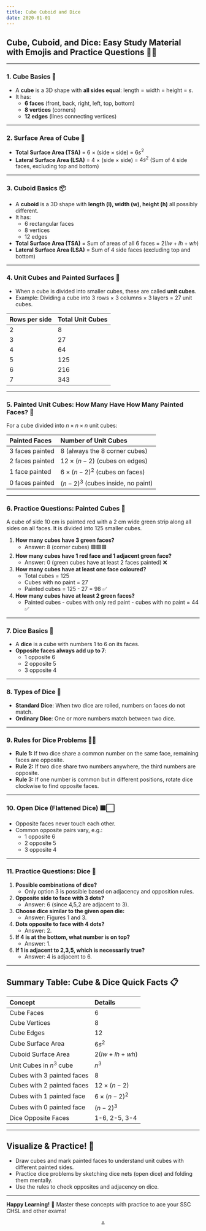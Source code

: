 ```yaml
---
title: Cube Cuboid and Dice
date: 2020-01-01
---
```


## Cube, Cuboid, and Dice: Easy Study Material with Emojis and Practice Questions 🎲📐


---

### **1. Cube Basics** 🧊

- A **cube** is a 3D shape with **all sides equal**: length = width = height = *s*.
- It has:
    - **6 faces** (front, back, right, left, top, bottom)
    - **8 vertices** (corners)
    - **12 edges** (lines connecting vertices)

---

### **2. Surface Area of Cube** 📏

- **Total Surface Area (TSA)** = 6 × (side × side) = $6s^2$
- **Lateral Surface Area (LSA)** = 4 × (side × side) = $4s^2$
(Sum of 4 side faces, excluding top and bottom)

---

### **3. Cuboid Basics** 📦

- A **cuboid** is a 3D shape with **length (l), width (w), height (h)** all possibly different.
- It has:
    - 6 rectangular faces
    - 8 vertices
    - 12 edges
- **Total Surface Area (TSA)** = Sum of areas of all 6 faces = $2(lw + lh + wh)$
- **Lateral Surface Area (LSA)** = Sum of 4 side faces (excluding top and bottom)

---

### **4. Unit Cubes and Painted Surfaces** 🎨

- When a cube is divided into smaller cubes, these are called **unit cubes**.
- Example: Dividing a cube into 3 rows × 3 columns × 3 layers = 27 unit cubes.

| Rows per side | Total Unit Cubes |
| :-- | :-- |
| 2 | 8 |
| 3 | 27 |
| 4 | 64 |
| 5 | 125 |
| 6 | 216 |
| 7 | 343 |


---

### **5. Painted Unit Cubes: How Many Have How Many Painted Faces?** 🎨

For a cube divided into $n \times n \times n$ unit cubes:


| Painted Faces | Number of Unit Cubes |
| :-- | :-- |
| 3 faces painted | 8 (always the 8 corner cubes) |
| 2 faces painted | $12 \times (n - 2)$ (cubes on edges) |
| 1 face painted | $6 \times (n - 2)^2$ (cubes on faces) |
| 0 faces painted | $(n - 2)^3$ (cubes inside, no paint) |


---

### **6. Practice Questions: Painted Cubes** 🧩

A cube of side 10 cm is painted red with a 2 cm wide green strip along all sides on all faces. It is divided into 125 smaller cubes.

1. **How many cubes have 3 green faces?**
    - Answer: 8 (corner cubes) 🟩🟩🟩
2. **How many cubes have 1 red face and 1 adjacent green face?**
    - Answer: 0 (green cubes have at least 2 faces painted) ❌
3. **How many cubes have at least one face coloured?**
    - Total cubes = 125
    - Cubes with no paint = 27
    - Painted cubes = 125 - 27 = 98 ✅
4. **How many cubes have at least 2 green faces?**
    - Painted cubes - cubes with only red paint - cubes with no paint = 44 ✅

---

### **7. Dice Basics** 🎲

- A **dice** is a cube with numbers 1 to 6 on its faces.
- **Opposite faces always add up to 7**:
    - 1 opposite 6
    - 2 opposite 5
    - 3 opposite 4

---

### **8. Types of Dice** 🎲

- **Standard Dice**: When two dice are rolled, numbers on faces do not match.
- **Ordinary Dice**: One or more numbers match between two dice.

---

### **9. Rules for Dice Problems** 🎲🔄

- **Rule 1:** If two dice share a common number on the same face, remaining faces are opposite.
- **Rule 2:** If two dice share two numbers anywhere, the third numbers are opposite.
- **Rule 3:** If one number is common but in different positions, rotate dice clockwise to find opposite faces.

---

### **10. Open Dice (Flattened Dice)** 🟥⬜

- Opposite faces never touch each other.
- Common opposite pairs vary, e.g.:
    - 1 opposite 6
    - 2 opposite 5
    - 3 opposite 4

---

### **11. Practice Questions: Dice** 🎲

1. **Possible combinations of dice?**
    - Only option 3 is possible based on adjacency and opposition rules.
2. **Opposite side to face with 3 dots?**
    - Answer: 6 (since 4,5,2 are adjacent to 3).
3. **Choose dice similar to the given open die:**
    - Answer: Figures 1 and 3.
4. **Dots opposite to face with 4 dots?**
    - Answer: 2.
5. **If 4 is at the bottom, what number is on top?**
    - Answer: 1.
6. **If 1 is adjacent to 2,3,5, which is necessarily true?**
    - Answer: 4 is adjacent to 6.

---

## Summary Table: Cube \& Dice Quick Facts 📋

| Concept | Details |
| :-- | :-- |
| Cube Faces | 6 |
| Cube Vertices | 8 |
| Cube Edges | 12 |
| Cube Surface Area | $6s^2$ |
| Cuboid Surface Area | $2(lw + lh + wh)$ |
| Unit Cubes in $n^3$ cube | $n^3$ |
| Cubes with 3 painted faces | 8 |
| Cubes with 2 painted faces | $12 \times (n-2)$ |
| Cubes with 1 painted face | $6 \times (n-2)^2$ |
| Cubes with 0 painted face | $(n-2)^3$ |
| Dice Opposite Faces | 1-6, 2-5, 3-4 |


---

## Visualize \& Practice! 🎯

- Draw cubes and mark painted faces to understand unit cubes with different painted sides.
- Practice dice problems by sketching dice nets (open dice) and folding them mentally.
- Use the rules to check opposites and adjacency on dice.

---

**Happy Learning!** 🎉
Master these concepts with practice to ace your SSC CHSL and other exams!

<div style="text-align: center">⁂</div>

[^1]: Cube-Cuboid-and-Dice.pdf

